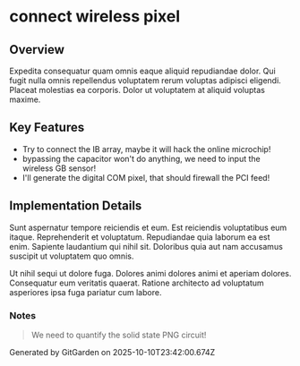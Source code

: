 # connect wireless pixel

## Overview
Expedita consequatur quam omnis eaque aliquid repudiandae dolor. Qui fugit nulla omnis repellendus voluptatem rerum voluptas adipisci eligendi. Placeat molestias ea corporis. Dolor ut voluptatem at aliquid voluptas maxime.

## Key Features
- Try to connect the IB array, maybe it will hack the online microchip!
- bypassing the capacitor won't do anything, we need to input the wireless GB sensor!
- I'll generate the digital COM pixel, that should firewall the PCI feed!

## Implementation Details
Sunt aspernatur tempore reiciendis et eum. Est reiciendis voluptatibus eum itaque. Reprehenderit et voluptatum. Repudiandae quia laborum ea est enim. Sapiente laudantium qui nihil sit. Doloribus quia aut nam accusamus suscipit ut voluptatem quo omnis.
 Ut nihil sequi ut dolore fuga. Dolores animi dolores animi et aperiam dolores. Consequatur eum veritatis quaerat. Ratione architecto ad voluptatum asperiores ipsa fuga pariatur cum labore.

### Notes
> We need to quantify the solid state PNG circuit!

Generated by GitGarden on 2025-10-10T23:42:00.674Z